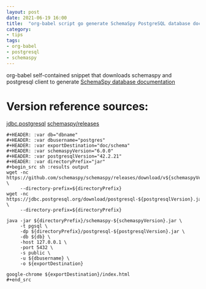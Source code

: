 ```yaml
---
layout: post
date: 2021-06-19 16:00
title:  "org-babel script go generate SchemaSpy PostgreSQL database documentation"
category:
- tips
tags:
- org-babel
- postgresql
- schemaspy
---
```


org-babel self-contained snippet that downloads schemaspy and postgresql client to generate [SchemaSpy database documentation](http://schemaspy.org/)

# Version reference sources:
[jdbc.postgresql](https://jdbc.postgresql.org/download.html)
[schemaspy/releases](https://github.com/schemaspy/schemaspy/releases)

```
#+HEADER: :var db="dbname"
#+HEADER: :var dbusername="postgres"
#+HEADER: :var exportDestination="doc/schema"
#+HEADER: :var schemaspyVersion="6.0.0"
#+HEADER: :var postgresqlVersion="42.2.21"
#+HEADER: :var directoryPrefix="jar"
#+begin_src sh :results output
wget -nc https://github.com/schemaspy/schemaspy/releases/download/v${schemaspyVersion}/schemaspy-${schemaspyVersion}.jar \
     --directory-prefix=${directoryPrefix}
wget -nc https://jdbc.postgresql.org/download/postgresql-${postgresqlVersion}.jar \
     --directory-prefix=${directoryPrefix}

java -jar ${directoryPrefix}/schemaspy-${schemaspyVersion}.jar \
     -t pgsql \
     -dp ${directoryPrefix}/postgresql-${postgresqlVersion}.jar \
     -db ${db} \
     -host 127.0.0.1 \
     -port 5432 \
     -s public \
     -u ${dbusername} \
     -o ${exportDestination}

google-chrome ${exportDestination}/index.html
#+end_src
```
